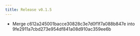 ```yaml
---
title: Release v0.1.5
---
```


- Merge c612a245001bacce30828c3e7d0f1f7a088b847e into 9fe2911a7cbd273e954df841a08d910ac359ee6b
